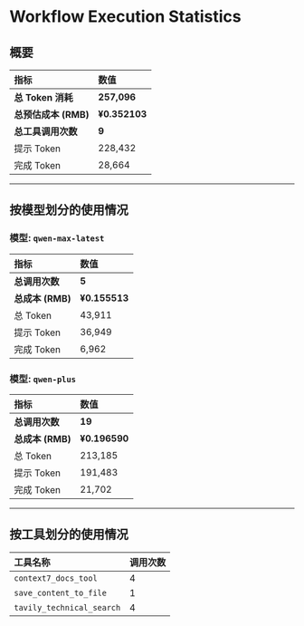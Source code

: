 # Workflow Execution Statistics

## 概要

| 指标 | 数值 |
| :--- | :--- |
| **总 Token 消耗** | **257,096** |
| **总预估成本 (RMB)** | **¥0.352103** |
| **总工具调用次数** | **9** |
| 提示 Token | 228,432 |
| 完成 Token | 28,664 |

---

## 按模型划分的使用情况


### 模型: `qwen-max-latest`

| 指标 | 数值 |
| :--- | :--- |
| **总调用次数** | **5** |
| **总成本 (RMB)** | **¥0.155513** |
| 总 Token | 43,911 |
| 提示 Token | 36,949 |
| 完成 Token | 6,962 |

### 模型: `qwen-plus`

| 指标 | 数值 |
| :--- | :--- |
| **总调用次数** | **19** |
| **总成本 (RMB)** | **¥0.196590** |
| 总 Token | 213,185 |
| 提示 Token | 191,483 |
| 完成 Token | 21,702 |

---

## 按工具划分的使用情况

| 工具名称 | 调用次数 |
| :--- | :--- |
| `context7_docs_tool` | 4 |
| `save_content_to_file` | 1 |
| `tavily_technical_search` | 4 |
